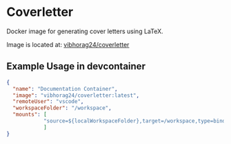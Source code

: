 # Coverletter

Docker image for generating cover letters using LaTeX.

Image is located at: [vibhorag24/coverletter](https://hub.docker.com/r/vibhorag24/coverletter)

## Example Usage in devcontainer

```json
{
  "name": "Documentation Container",
  "image": "vibhorag24/coverletter:latest",
  "remoteUser": "vscode",
  "workspaceFolder": "/workspace",
  "mounts": [
            "source=${localWorkspaceFolder},target=/workspace,type=bind,consistency=cached"
            ]
}
```
